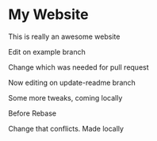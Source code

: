 # My Website

This is really an awesome website

Edit on example branch

Change which was needed for pull request

Now editing on update-readme branch

Some more tweaks, coming locally

Before Rebase

Change that conflicts. Made locally